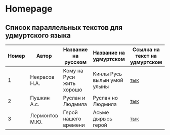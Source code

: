# Homepage

## Список параллельных текстов для удмуртского языка

| Номер | Автор         | Название на русском      | Название на удмуртском      | Ссылка на текст на удмуртском                      |
|-------|---------------|--------------------------|-----------------------------|----------------------------------------------------|
| 1     | Некрасов Н.А. | Кому на Руси жить хорошо | Кинлы Русь вылын умой улыны | [тык](https://elibrary.unatlib.ru/handle/123456789/36155) |
| 2     | Пушкин А.с.   | Руслан и Людмила         | Руслан но Людмила           | [тык](https://elibrary.unatlib.ru/handle/123456789/42319) |
| 3     | Лермонтов М.Ю. | Герой нашего времени     | Асьме дырысь герой          | [тык](https://elibrary.unatlib.ru/handle/123456789/44897) |
